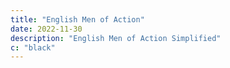```yaml
---
title: "English Men of Action"
date: 2022-11-30
description: "English Men of Action Simplified"
c: "black"
---
```

